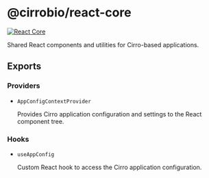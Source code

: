 # @cirrobio/react-core

[![React Core](https://img.shields.io/npm/v/@cirrobio/react-core?color=blue&label=@cirrobio/react-core)](https://www.npmjs.com/package/@cirrobio/react-core)

Shared React components and utilities for Cirro-based applications.

## Exports

### Providers

- `AppConfigContextProvider`

  Provides Cirro application configuration and settings to the React component tree.

### Hooks

- `useAppConfig`

  Custom React hook to access the Cirro application configuration.


